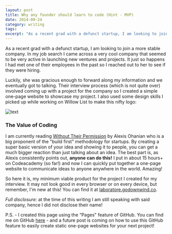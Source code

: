 ```yaml
---
layout: post
title: Why any founder should learn to code (Hint - MVP)
date: 2014-09-24
category: writing
tags:
excerpt: "As a recent grad with a defunct startup, I am looking to join a more stable company. In my job search I came across a very cool company that seemed to be very active in launching new ventures and projects. It just so happens I had..."
---
```


As a recent grad with a defunct startup, I am looking to join a more stable company. In my job search I came across a very cool company that seemed to be very active in launching new ventures and projects. It just so happens I had met one of their employees in the past so I reached out to her to see if they were hiring.

Luckily, she was gracious enough to forward along my information and we eventually got to talking. Their interview process (which is not quite over) involved coming up with a project for the company so I created a simple one-page website to showcase my project. I also used some design skills I picked up while working on Willow List to make this nifty logo:

![text](http://postachio-images.s3-website-us-east-1.amazonaws.com/1c303cdec342ea88d68a771630c26be0.png)

### The Value of Coding

I am currently reading [Without Their Permission](http://www.amazon.com/gp/product/1455520020/ref=as_li_tl?ie=UTF8&camp=1789&creative=390957&creativeASIN=1455520020&linkCode=as2&tag=willis0d-20&linkId=4AUMJC6MB4F3OGYS) by Alexis Ohanian who is a big proponent of the "build first" methodology for startups. By creating a super basic version of your idea and showing it to people, you can get a much bigger reaction than just talking about an idea. The best part is, as Alexis consistently points out, **anyone can do this!** I put in about 15 hours+ on Codeacademy (so far!) and now I can quickly put together a one-page website to communicate ideas to anyone anywhere in the world. Amazing!

So here it is, my minimum viable product for the project I created for my interview. It may not look good in every browser or on every device, but remember, I'm new at this! You can find it at [laboratore.godownwind.co](http://laboratore.godownwind.co).

_Full disclosure:_ at the time of this writing I am still speaking with said company, hence I did not disclose their name!

P.S. - I created this page using the “Pages" feature of GitHub. You can find me on GitHub [here](http://github.com/dseeman) - and a future post is coming on how to use this GitHub feature to easily create static one-page websites for your next project!
